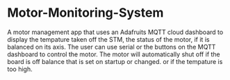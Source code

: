 # Motor-Monitoring-System

A motor management app that uses an Adafruits MQTT cloud dashboard to display the tempature taken off the STM, the status of the motor, if it is balanced on its axis. The user can use serial or the buttons on the MQTT dashboard to control the motor. 
The motor will automatically shut off if the board is off balance that is set on startup or changed. or if the tempature is too high. 
